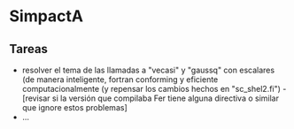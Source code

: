 # SimpactA

## Tareas

* resolver el tema de las llamadas a "vecasi" y "gaussq" con escalares (de manera inteligente, fortran conforming y eficiente computacionalmente (y repensar los cambios hechos en "sc_shel2.fi") - [revisar si la versión que compilaba Fer tiene alguna directiva o similar que ignore estos problemas]
* ...
